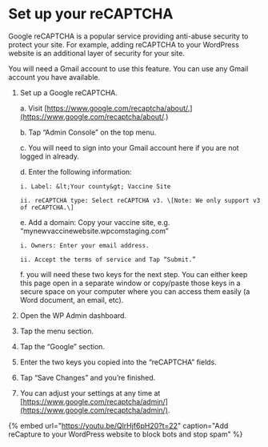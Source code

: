 # Set up your reCAPTCHA

Google reCAPTCHA is a popular service providing anti-abuse security to protect your site. For example, adding reCAPTCHA to your WordPress website is an additional layer of security for your site. 

You will need a Gmail account to use this feature. You can use any Gmail account you have available.

1. Set up a Google reCAPTCHA.  

   a. Visit [https://www.google.com/recaptcha/about/.](https://www.google.com/recaptcha/about/.) 

   b. Tap “Admin Console” on the top menu. 

   c. You will need to sign into your Gmail account here if you are not logged in already. 

   d. Enter the following information: 

       i. Label: &lt;Your county&gt; Vaccine Site 

       ii. reCAPTCHA type: Select reCAPTCHA v3. \[Note: We only support v3 of reCAPTCHA.\] 

   e. Add a domain: Copy your vaccine site, e.g. “mynewvaccinewebsite.wpcomstaging.com” 

       i. Owners: Enter your email address. 

       ii. Accept the terms of service and Tap “Submit.” 

   f. you will need these two keys for the next step. You can either keep this page open in a separate window or copy/paste those keys in a secure space on your computer where you can access them easily \(a Word document, an email, etc\). 

2. Open the WP Admin dashboard. 
3. Tap the menu section. 
4. Tap the “Google” section. 
5. Enter the two keys you copied into the “reCAPTCHA” fields.
6. Tap “Save Changes” and you’re finished. 
7. You can adjust your settings at any time at [https://www.google.com/recaptcha/admin/](https://www.google.com/recaptcha/admin/). 

{% embed url="https://youtu.be/QlrHjf6pH20?t=22" caption="Add reCapture to your WordPress website to block bots and stop spam" %}



